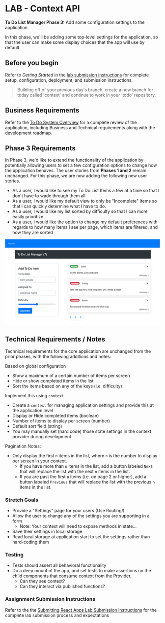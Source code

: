 # LAB - Context API

**To Do List Manager Phase 3:** Add some configuration settings to the application

In this phase, we'll be adding some top-level settings for the application, so that the user can make some display choices that the app will use by default.

## Before you begin

Refer to *Getting Started*  in the [lab submission instructions](../../../reference/submission-instructions/labs/README.md) for complete setup, configuration, deployment, and submission instructions.

> Building off of your previous day's branch, create a new branch for today called 'context' and continue to work in your 'todo' repository.

## Business Requirements

Refer to the [To Do System Overview](../../apps-and-libraries/todo/README.md) for a complete review of the application, including Business and Technical requirements along with the development roadmap.

## Phase 3 Requirements

In Phase 3, we'd like to extend the functionality of the application by potentially allowing users to set a few configuration options to change how the application behaves. The user stories from **Phases 1 and 2** remain unchanged. For this phase, we are now adding the following new user stories.

- As a user, I would like to see my To Do List Items a few at a time so that I don't have to wade through them all
- As a user, I would like my default view to only be "Incomplete" Items so that I can quickly determine what I have to do.
- As a user, I would like my list sorted by difficulty so that I can more easily prioritize
- As a user, I would like the option to change my default preferences with regards to how many Items I see per page, which items are filtered, and how they are sorted

![To Do with Pagination](todo.png)

## Technical Requirements / Notes

Technical requirements for the core application are unchanged from the prior phases, with the following additions and notes:

Based on global configuration

- Show a maximum of a certain number of items per screen
- Hide or show completed items in the list
- Sort the items based on any of the keys (i.e. difficulty)

Implement this using `context`

- Create a `context` for managing application settings and provide this at the application level
- Display or Hide completed items (boolean)
- Number of items to display per screen (number)
- Default sort field (string)
- You may manually set (hard code) those state settings in the context provider during development

Pagination Notes:

- Only display the first `n` items in the list, where `n` is the number to display per screen in your context.
  - If you have more than `n` items in the list, add a button labeled `Next` that will replace the list with the next `n` items in the list.
  - If you are past the first `n` items (i.e. on page 2 or higher), add a button labeled `Previous` that will replace the list with the previous `n` items in the list.

### Stretch Goals

- Provide a "Settings" page for your users (Use Routing!)
- Allow the user to change any of the settings you are supporting in a form
  - Note: Your context will need to expose methods in state...
- Save their settings in local storage
- Read local storage at application start to set the settings rather than hard-coding them

### Testing

- Tests should assert all behavioral functionality
- Do a deep mount of the app, and set tests to make assertions on the child components that consume context from the Provider.
  - Can they see context?
  - Can they interact via published functions?

### Assignment Submission Instructions

Refer to the the [Submitting React Apps Lab Submission Instructions](../../../reference/submission-instructions/labs/react-apps.md) for the complete lab submission process and expectations
